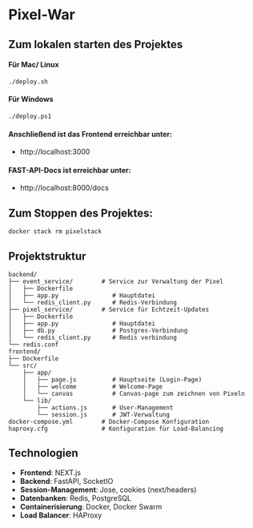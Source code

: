 # Pixel-War

## Zum lokalen starten des Projektes

#### Für Mac/ Linux

	./deploy.sh


#### Für Windows

	./deploy.ps1

  
#### Anschließend ist das Frontend erreichbar unter:

- http://localhost:3000

  
#### FAST-API-Docs ist erreichbar unter:

- http://localhost:8000/docs

  

## Zum Stoppen des Projektes:

	docker stack rm pixelstack

## Projektstruktur
	backend/
	├── event_service/        # Service zur Verwaltung der Pixel
	│   ├── Dockerfile           
	│   ├── app.py               # Hauptdatei
	│   └── redis_client.py      # Redis-Verbindung
	├── pixel_service/        # Service für Echtzeit-Updates
	│   ├── Dockerfile           
	│   ├── app.py               # Hauptdatei
	│   ├── db.py                # Postgres-Verbindung
	│   └── redis_client.py      # Redis verbindung
	└── redis.conf
	frontend/
	├── Dockerfile
	└── src/
	    ├── app/
	    │   ├── page.js          # Hauptseite (Login-Page)
	    │   ├── welcome          # Welcome-Page
	    │   └── canvas           # Canvas-page zum zeichnen von Pixeln
	    └── lib/
	        ├── actions.js       # User-Management
	        └── session.js       # JWT-Verwaltung
	docker-compose.yml        # Docker-Compose Konfiguration
	haproxy.cfg               # Konfiguration für Load-Balancing

## Technologien

- **Frontend**: NEXT.js
- **Backend**: FastAPI, SocketIO
- **Session-Management**: Jose, cookies (next/headers)
- **Datenbanken**: Redis, PostgreSQL
- **Containerisierung**: Docker, Docker Swarm
- **Load Balancer**: HAProxy